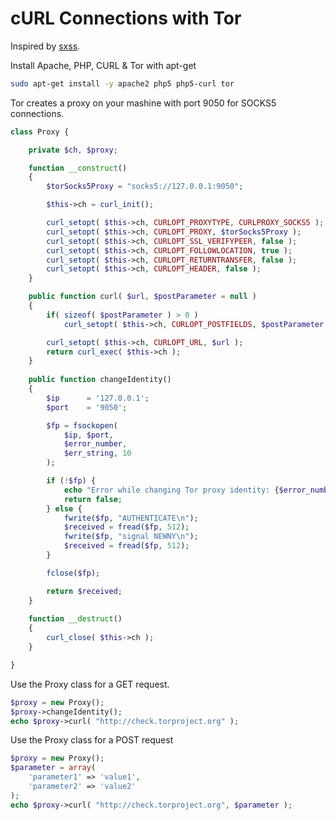 # cURL Connections with Tor

Inspired by [sxss](https://gist.github.com/sxss/acfdce73976f219a6695).

Install Apache, PHP, CURL & Tor with apt-get

```bash
sudo apt-get install -y apache2 php5 php5-curl tor
```

Tor creates a proxy on your mashine with port 9050 for SOCKS5 connections.

```php
class Proxy {

	private $ch, $proxy;

	function __construct() 
	{
		$torSocks5Proxy = "socks5://127.0.0.1:9050";

		$this->ch = curl_init();

		curl_setopt( $this->ch, CURLOPT_PROXYTYPE, CURLPROXY_SOCKS5 );
		curl_setopt( $this->ch, CURLOPT_PROXY, $torSocks5Proxy );
		curl_setopt( $this->ch, CURLOPT_SSL_VERIFYPEER, false );
		curl_setopt( $this->ch, CURLOPT_FOLLOWLOCATION, true );
		curl_setopt( $this->ch, CURLOPT_RETURNTRANSFER, false );
		curl_setopt( $this->ch, CURLOPT_HEADER, false );
	}

	public function curl( $url, $postParameter = null ) 
	{
		if( sizeof( $postParameter ) > 0 )
			curl_setopt( $this->ch, CURLOPT_POSTFIELDS, $postParameter );

		curl_setopt( $this->ch, CURLOPT_URL, $url );
		return curl_exec( $this->ch );
	}
	
	public function changeIdentity()
	{
		$ip      = '127.0.0.1';
		$port    = '9050';

		$fp = fsockopen(
		    $ip, $port,
		    $error_number,
		    $err_string, 10
		);

		if (!$fp) {
		    echo "Error while changing Tor proxy identity: {$error_number} : {$err_string}";
		    return false;
		} else {
		    fwrite($fp, "AUTHENTICATE\n");
		    $received = fread($fp, 512);
		    fwrite($fp, "signal NEWNY\n");
		    $received = fread($fp, 512);
		}

		fclose($fp);

		return $received;
	}
    
	function __destruct() 
	{
		curl_close( $this->ch );
	}

}
```

Use the Proxy class for a GET request.

```php
$proxy = new Proxy();
$proxy->changeIdentity();
echo $proxy->curl( "http://check.torproject.org" );
```

Use the Proxy class for a POST request

```php
$proxy = new Proxy();
$parameter = array(
	'parameter1' => 'value1',
	'parameter2' => 'value2'
);
echo $proxy->curl( "http://check.torproject.org", $parameter );
```